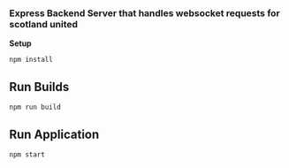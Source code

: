 ### Express Backend Server that handles websocket requests for scotland united

**Setup**

```
npm install
```

**Run Builds**
---
```
npm run build
```

**Run Application**
---
```
npm start
```